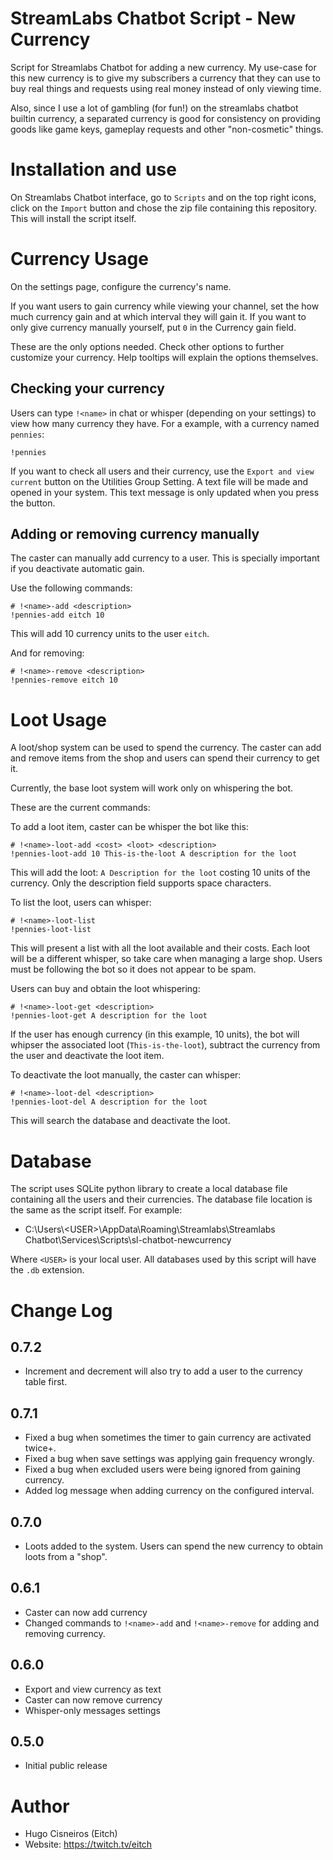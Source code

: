 # StreamLabs Chatbot Script - New Currency

Script for Streamlabs Chatbot for adding a new currency. My use-case for this new currency is
to give my subscribers a currency that they can use to buy real things and requests using real
money instead of only viewing time.

Also, since I use a lot of gambling (for fun!) on the streamlabs chatbot builtin currency,
a separated currency is good for consistency on providing goods like game keys, gameplay requests
and other "non-cosmetic" things. 

# Installation and use

On Streamlabs Chatbot interface, go to `Scripts` and on the top right icons,
click on the `Import` button and chose the zip file containing this
repository. This will install the script itself.

# Currency Usage

On the settings page, configure the currency's name.

If you want users to gain currency while viewing your channel, set the how much currency gain
and at which interval they will gain it. If you want to only give currency manually yourself,
put `0` in the Currency gain field.

These are the only options needed. Check other options to further customize your currency. Help
tooltips will explain the options themselves.

## Checking your currency

Users can type `!<name>` in chat or whisper (depending on your settings) to view how many
currency they have. For a example, with a currency named `pennies`:

```
!pennies
```

If you want to check all users and their currency, use the `Export and view current` button on 
the Utilities Group Setting. A text file will be made and opened in your system. This text message
is only updated when you press the button.

## Adding or removing currency manually

The caster can manually add currency to a user. This is specially important if you deactivate 
automatic gain.

Use the following commands: 

```
# !<name>-add <description>
!pennies-add eitch 10
```

This will add 10 currency units to the user `eitch`.

And for removing:

```
# !<name>-remove <description>
!pennies-remove eitch 10
```

# Loot Usage

A loot/shop system can be used to spend the currency. The caster can add and remove items from
the shop and users can spend their currency to get it.

Currently, the base loot system will work only on whispering the bot.

These are the current commands:

To add a loot item, caster can be whisper the bot like this:

```
# !<name>-loot-add <cost> <loot> <description>
!pennies-loot-add 10 This-is-the-loot A description for the loot
```

This will add the loot: `A Description for the loot` costing 10 units of the currency. Only 
the description field supports space characters.

To list the loot, users can whisper:

```
# !<name>-loot-list
!pennies-loot-list
```

This will present a list with all the loot available and their costs. Each loot will be a
different whisper, so take care when managing a large shop. Users must be following the bot
so it does not appear to be spam.

Users can buy and obtain the loot whispering:

```
# !<name>-loot-get <description>
!pennies-loot-get A description for the loot
```
 
If the user has enough currency (in this example, 10 units), the bot will whipser the 
associated loot (`This-is-the-loot`), subtract the currency from the user and deactivate
the loot item.

To deactivate the loot manually, the caster can whisper:

```
# !<name>-loot-del <description>
!pennies-loot-del A description for the loot
```

This will search the database and deactivate the loot.

# Database

The script uses SQLite python library to create a local database file containing
all the users and their currencies. The database file location is the same as the
script itself. For example:

* C:\Users\\\<USER>\\AppData\Roaming\Streamlabs\Streamlabs Chatbot\Services\Scripts\sl-chatbot-newcurrency

Where `<USER>` is your local user. All databases used by this script will have
the `.db` extension.

# Change Log

## 0.7.2

* Increment and decrement will also try to add a user to the currency table first.

## 0.7.1

* Fixed a bug when sometimes the timer to gain currency are activated twice+.
* Fixed a bug when save settings was applying gain frequency wrongly.
* Fixed a bug when excluded users were being ignored from gaining currency.
* Added log message when adding currency on the configured interval.

## 0.7.0

* Loots added to the system. Users can spend the new currency to obtain loots from a "shop".

## 0.6.1

* Caster can now add currency
* Changed commands to `!<name>-add` and `!<name>-remove` for adding and removing currency.

## 0.6.0

* Export and view currency as text
* Caster can now remove currency
* Whisper-only messages settings

## 0.5.0

* Initial public release

# Author

* Hugo Cisneiros (Eitch)
* Website: https://twitch.tv/eitch